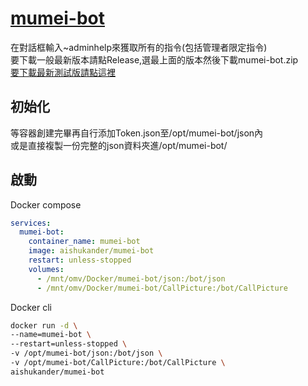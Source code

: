 # [mumei-bot](https://discord.com/api/oauth2/authorize?client_id=999157840063242330&permissions=8&scope=applications.commands+bot)
在對話框輸入~adminhelp來獲取所有的指令(包括管理者限定指令) <br>
要下載一般最新版本請點Release,選最上面的版本然後下載mumei-bot.zip <br>
[要下載最新測試版請點這裡](https://github.com/aishukander/mumei-bot/archive/refs/heads/main.zip) <br>

## 初始化
等容器創建完畢再自行添加Token.json至/opt/mumei-bot/json內  
或是直接複製一份完整的json資料夾進/opt/mumei-bot/  

## 啟動
Docker compose <br>
```yml
services:
  mumei-bot:
    container_name: mumei-bot
    image: aishukander/mumei-bot
    restart: unless-stopped
    volumes:
      - /mnt/omv/Docker/mumei-bot/json:/bot/json
      - /mnt/omv/Docker/mumei-bot/CallPicture:/bot/CallPicture
```

Docker cli <br>
```bash
docker run -d \
--name=mumei-bot \
--restart=unless-stopped \
-v /opt/mumei-bot/json:/bot/json \
-v /opt/mumei-bot/CallPicture:/bot/CallPicture \
aishukander/mumei-bot
```
